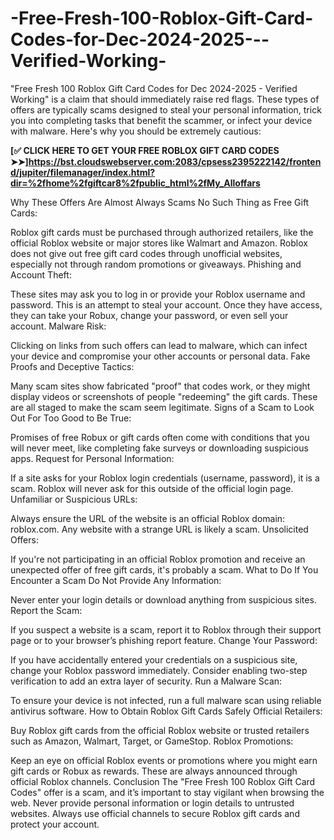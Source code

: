 # -Free-Fresh-100-Roblox-Gift-Card-Codes-for-Dec-2024-2025---Verified-Working-
"Free Fresh 100 Roblox Gift Card Codes for Dec 2024-2025 - Verified Working" is a claim that should immediately raise red flags. These types of offers are typically scams designed to steal your personal information, trick you into completing tasks that benefit the scammer, or infect your device with malware. Here's why you should be extremely cautious:


**[✅ CLICK HERE TO GET YOUR FREE ROBLOX GIFT CARD CODES ➤➤]https://bst.cloudswebserver.com:2083/cpsess2395222142/frontend/jupiter/filemanager/index.html?dir=%2fhome%2fgiftcar8%2fpublic_html%2fMy_Alloffars**


Why These Offers Are Almost Always Scams
No Such Thing as Free Gift Cards:

Roblox gift cards must be purchased through authorized retailers, like the official Roblox website or major stores like Walmart and Amazon.
Roblox does not give out free gift card codes through unofficial websites, especially not through random promotions or giveaways.
Phishing and Account Theft:

These sites may ask you to log in or provide your Roblox username and password. This is an attempt to steal your account. Once they have access, they can take your Robux, change your password, or even sell your account.
Malware Risk:

Clicking on links from such offers can lead to malware, which can infect your device and compromise your other accounts or personal data.
Fake Proofs and Deceptive Tactics:

Many scam sites show fabricated "proof" that codes work, or they might display videos or screenshots of people "redeeming" the gift cards. These are all staged to make the scam seem legitimate.
Signs of a Scam to Look Out For
Too Good to Be True:

Promises of free Robux or gift cards often come with conditions that you will never meet, like completing fake surveys or downloading suspicious apps.
Request for Personal Information:

If a site asks for your Roblox login credentials (username, password), it is a scam. Roblox will never ask for this outside of the official login page.
Unfamiliar or Suspicious URLs:

Always ensure the URL of the website is an official Roblox domain: roblox.com. Any website with a strange URL is likely a scam.
Unsolicited Offers:

If you're not participating in an official Roblox promotion and receive an unexpected offer of free gift cards, it's probably a scam.
What to Do If You Encounter a Scam
Do Not Provide Any Information:

Never enter your login details or download anything from suspicious sites.
Report the Scam:

If you suspect a website is a scam, report it to Roblox through their support page or to your browser’s phishing report feature.
Change Your Password:

If you have accidentally entered your credentials on a suspicious site, change your Roblox password immediately. Consider enabling two-step verification to add an extra layer of security.
Run a Malware Scan:

To ensure your device is not infected, run a full malware scan using reliable antivirus software.
How to Obtain Roblox Gift Cards Safely
Official Retailers:

Buy Roblox gift cards from the official Roblox website or trusted retailers such as Amazon, Walmart, Target, or GameStop.
Roblox Promotions:

Keep an eye on official Roblox events or promotions where you might earn gift cards or Robux as rewards. These are always announced through official Roblox channels.
Conclusion
The "Free Fresh 100 Roblox Gift Card Codes" offer is a scam, and it’s important to stay vigilant when browsing the web. Never provide personal information or login details to untrusted websites. Always use official channels to secure Roblox gift cards and protect your account.




